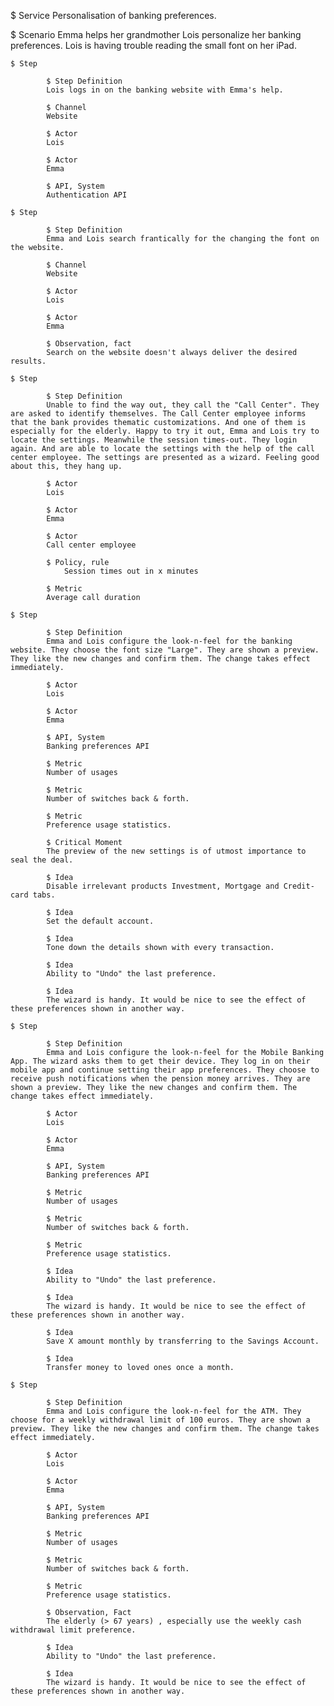 $ Service
Personalisation of banking preferences.

$ Scenario
Emma helps her grandmother Lois personalize her banking preferences. Lois is having trouble reading the small font on her iPad.

	$ Step

			$ Step Definition
			Lois logs in on the banking website with Emma's help.

			$ Channel
			Website

			$ Actor
			Lois

			$ Actor
			Emma

			$ API, System
			Authentication API

	$ Step

			$ Step Definition
			Emma and Lois search frantically for the changing the font on the website.

			$ Channel
			Website

			$ Actor
			Lois

			$ Actor
			Emma

			$ Observation, fact
			Search on the website doesn't always deliver the desired results.

	$ Step

			$ Step Definition
			Unable to find the way out, they call the "Call Center". They are asked to identify themselves. The Call Center employee informs that the bank provides thematic customizations. And one of them is especially for the elderly. Happy to try it out, Emma and Lois try to locate the settings. Meanwhile the session times-out. They login again. And are able to locate the settings with the help of the call center employee. The settings are presented as a wizard. Feeling good about this, they hang up.

			$ Actor
			Lois

			$ Actor
			Emma

			$ Actor
			Call center employee

			$ Policy, rule
		        Session times out in x minutes

			$ Metric
			Average call duration

	$ Step

			$ Step Definition
			Emma and Lois configure the look-n-feel for the banking website. They choose the font size "Large". They are shown a preview. They like the new changes and confirm them. The change takes effect immediately.

			$ Actor
			Lois

			$ Actor
			Emma

			$ API, System
			Banking preferences API

			$ Metric
			Number of usages

			$ Metric
			Number of switches back & forth.

			$ Metric
			Preference usage statistics.

			$ Critical Moment
			The preview of the new settings is of utmost importance to seal the deal.

			$ Idea
			Disable irrelevant products Investment, Mortgage and Credit-card tabs.

			$ Idea
			Set the default account.

			$ Idea
			Tone down the details shown with every transaction.

			$ Idea
			Ability to "Undo" the last preference.

			$ Idea
			The wizard is handy. It would be nice to see the effect of these preferences shown in another way.

	$ Step

			$ Step Definition
			Emma and Lois configure the look-n-feel for the Mobile Banking App. The wizard asks them to get their device. They log in on their mobile app and continue setting their app preferences. They choose to receive push notifications when the pension money arrives. They are shown a preview. They like the new changes and confirm them. The change takes effect immediately.

			$ Actor
			Lois

			$ Actor
			Emma

			$ API, System
			Banking preferences API

			$ Metric
			Number of usages

			$ Metric
			Number of switches back & forth.

			$ Metric
			Preference usage statistics.

			$ Idea
			Ability to "Undo" the last preference.

			$ Idea
			The wizard is handy. It would be nice to see the effect of these preferences shown in another way.

			$ Idea
			Save X amount monthly by transferring to the Savings Account.

			$ Idea
			Transfer money to loved ones once a month.

	$ Step

			$ Step Definition
			Emma and Lois configure the look-n-feel for the ATM. They choose for a weekly withdrawal limit of 100 euros. They are shown a preview. They like the new changes and confirm them. The change takes effect immediately.

			$ Actor
			Lois

			$ Actor
			Emma

			$ API, System
			Banking preferences API

			$ Metric
			Number of usages

			$ Metric
			Number of switches back & forth.

			$ Metric
			Preference usage statistics.

			$ Observation, Fact
			The elderly (> 67 years) , especially use the weekly cash withdrawal limit preference.

			$ Idea
			Ability to "Undo" the last preference.

			$ Idea
			The wizard is handy. It would be nice to see the effect of these preferences shown in another way.